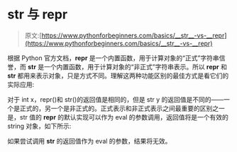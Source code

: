 # __str__ 与 __repr__

> 原文:[https://www.pythonforbeginners.com/basics/__str__-vs-__repr](https://www.pythonforbeginners.com/basics/__str__-vs-__repr)

根据 Python 官方文档，__repr__ 是一个内置函数，用于计算对象的“正式”字符串信誉，而 __str__ 是一个内置函数，用于计算对象的“非正式”字符串表示。所以 __repr__ 和 __str__ 都用来表示对象，只是方式不同。理解这两种功能区别的最佳方式是看它们的实际应用:

对于 int x，repr()和 str()的返回值是相同的，但是 str y 的返回值是不同的——一个是正式的，另一个是非正式的。正式表示和非正式表示之间最重要的区别之一是，str 值的 __repr__ 的默认实现可以作为 eval 的参数调用，返回值将是一个有效的 string 对象，如下所示:

如果尝试调用 __str__ 的返回值作为 eval 的参数，结果将无效。